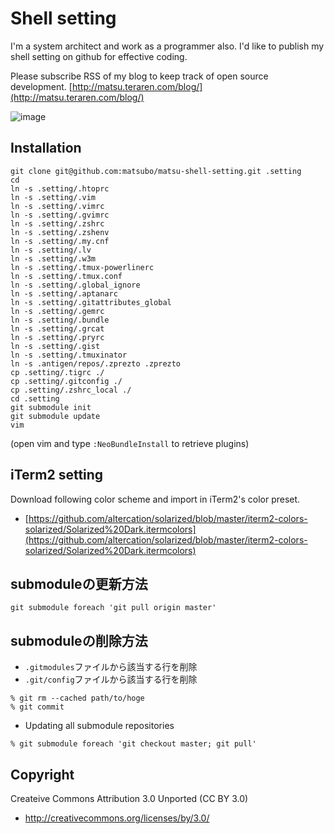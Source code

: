 Shell setting
================================

I'm a system architect and work as a programmer also. I'd like to publish my shell setting on github for effective coding.

Please subscribe RSS of my blog to keep track of open source development.
[http://matsu.teraren.com/blog/](http://matsu.teraren.com/blog/)


![image](http://matsu.teraren.com/blog/wp-content/uploads/2016/01/tty.gif)




Installation
---------------------------------

```
git clone git@github.com:matsubo/matsu-shell-setting.git .setting
cd
ln -s .setting/.htoprc
ln -s .setting/.vim
ln -s .setting/.vimrc
ln -s .setting/.gvimrc
ln -s .setting/.zshrc
ln -s .setting/.zshenv
ln -s .setting/.my.cnf
ln -s .setting/.lv
ln -s .setting/.w3m
ln -s .setting/.tmux-powerlinerc
ln -s .setting/.tmux.conf
ln -s .setting/.global_ignore
ln -s .setting/.aptanarc
ln -s .setting/.gitattributes_global
ln -s .setting/.gemrc
ln -s .setting/.bundle
ln -s .setting/.grcat
ln -s .setting/.pryrc
ln -s .setting/.gist
ln -s .setting/.tmuxinator
ln -s .antigen/repos/.zprezto .zprezto
cp .setting/.tigrc ./
cp .setting/.gitconfig ./
cp .setting/.zshrc_local ./
cd .setting
git submodule init
git submodule update
vim
```

(open vim and type `:NeoBundleInstall` to retrieve plugins)

iTerm2 setting
---

Download following color scheme and import in iTerm2's color preset.
- [https://github.com/altercation/solarized/blob/master/iterm2-colors-solarized/Solarized%20Dark.itermcolors](https://github.com/altercation/solarized/blob/master/iterm2-colors-solarized/Solarized%20Dark.itermcolors)


submoduleの更新方法
---------------------------------

```
git submodule foreach 'git pull origin master'
```


submoduleの削除方法
---------------------------------
* `.gitmodules`ファイルから該当する行を削除
* `.git/config`ファイルから該当する行を削除

```
% git rm --cached path/to/hoge
% git commit
```

* Updating all submodule repositories
```
% git submodule foreach 'git checkout master; git pull'
```


Copyright
---------------------------------

Createive Commons Attribution 3.0 Unported (CC BY 3.0)
* http://creativecommons.org/licenses/by/3.0/



